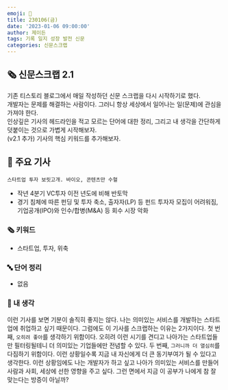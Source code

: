 ```yaml
---
emoji: 📰
title: 230106(금)
date: '2023-01-06 09:00:00'
author: 제이든
tags: 기록 일지 성장 발전 신문
categories: 신문스크랩
---
```


## 🗞️ 신문스크랩 2.1

기존 티스토리 블로그에서 매일 작성하던 신문 스크랩을 다시 시작하기로 했다.<br/>
개발자는 문제를 해결하는 사람이다. 그러니 항상 세상에서 일어나는 일(문제)에 관심을 가져야 한다.<br/>
인상깊은 기사의 헤드라인을 적고 모르는 단어에 대한 정리, 그리고 내 생각을 간단하게 덧붙이는 것으로 가볍게 시작해보자.<br/>
(v2.1 추가) 기사의 핵심 키워드를 추가해보자.

## 🌻 주요 기사

`스타트업 투자 보릿고개. 바이오, 콘텐츠만 수혈`

- 작년 4분기 VC투자 이전 년도에 비해 반토막
- 경기 침체에 따른 펀딩 및 투자 축소, 출자자(LP) 등 펀드 투자자 모집이 어려워짐, 기업공개(IPO)와 인수/합병(M&A) 등 회수 시장 악화

### 🗞 키워드

- 스타트업, 투자, 위축

### 🔤 단어 정리

- 없음

### 🤔 내 생각

이런 기사를 보면 기분이 솔직히 좋지는 않다. 나는 의미있는 서비스를 개발하는 스타트업에 취업하고 싶기 때문이다. 그럼에도 이 기사를 스크랩하는 이유는 2가지이다.
첫 번째, `오히려 좋아`를 생각하기 위함이다. 오히려 이런 시기를 견디고 나아가는 스타트업들만 필터링될테니 더 의미있는 기업들에만 전념할 수 있다. 두 번째, `그러니까 더 열심히`를
다짐하기 위함이다. 이런 상황일수록 지금 내 자신에게 더 큰 동기부여가 될 수 있다고 생각한다. 이런 상황임에도 나는 개발자가 하고 싶고 나아가 의미있는 서비스를 만들어
사람과 사회, 세상에 선한 영향을 주고 싶다. 그런 면에서 지금 이 공부가 나에게 참 잘 맞는다는 방증이 아닐까?

```toc

```
